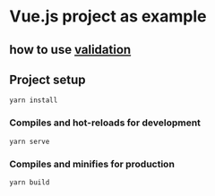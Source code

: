 # Vue.js project as example 
## how to use [validation](https://github.com/acretrader/frontend-validations) 

## Project setup
```
yarn install
```

### Compiles and hot-reloads for development
```
yarn serve
```

### Compiles and minifies for production
```
yarn build
```

